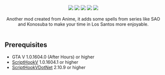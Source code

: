 <div align="center">
<!-- <img src="https://raw.githubusercontent.com/justalemon/AnimeSpells/master/logo.png" width="750" /> -->
<br><br>
<a href="https://www.gta5-mods.com/scripts/animespells"><img src="https://img.shields.io/badge/5mods-download-20BA4E.svg"></a>
<a href="https://ci.appveyor.com/project/justalemon/animespells"><img src="https://img.shields.io/appveyor/ci/justalemon/animespells.svg?label=appveyor"></a>
<a href="https://www.codefactor.io/repository/github/justalemon/animespells"><img src="https://www.codefactor.io/repository/github/justalemon/animespells/badge"></a>
<a href="https://dependabot.com"><img src="https://api.dependabot.com/badges/status?host=github&repo=justalemon/AnimeSpells"></a>
<a href="https://discord.gg/Cf6sspj"><img src="https://img.shields.io/badge/discord-join-7289DA.svg"></a>
<br><br>
Another mod created from Anime, it adds some spells from series like SAO and Konosuba to make your time in Los Santos more enjoyable.
<br><br>
<!-- <img src="https://raw.githubusercontent.com/justalemon/AnimeSpells/master/preview.png"/> -->
</div>

## Prerequisites

* GTA V 1.0.1604.0 (After Hours) or higher
* [ScriptHookV](http://www.dev-c.com/gtav/scripthookv/) 1.0.1604.1 or higher
* [ScriptHookVDotNet](https://github.com/crosire/scripthookvdotnet/releases) 2.10.9 or higher
